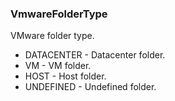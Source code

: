 ### VmwareFolderType
VMware folder type.

- DATACENTER - Datacenter folder.
- VM - VM folder.
- HOST - Host folder.
- UNDEFINED - Undefined folder.
